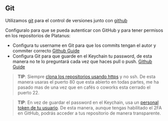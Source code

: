## Git

Utilizamos [git](https://git-scm.com/) para el control de versiones junto con [github](https://github.com/platanus)

Configuralo  para que se pueda autenticar con GitHub y para tener permisos en los repositorios de Platanus:

- Configura tu username en Git para que los commits tengan el autor y commiter correcto [Github Guide](https://help.github.com/articles/setting-your-username-in-git/)
- Configura Git para que guarde en el Keychain tu password, de esta manera no te lo preguntará cada vez que haces pull o push. [Github Guide](https://help.github.com/articles/caching-your-github-password-in-git/)

> **TIP**: Siempre [clona los repositorios usando https](https://help.github.com/articles/which-remote-url-should-i-use/#cloning-with-https-urls-recommended) y no ssh. De esta manera usaras el puerto 80 que esta abierto en todas partes, me ha pasado mas de una vez que en cafés o coworks esta cerrado el puerto 22.

> **TIP**: En vez de guardar el password en el Keychain, usa un [personal token de tu usuario](https://docs.github.com/es/github/authenticating-to-github/keeping-your-account-and-data-secure/creating-a-personal-access-token). De esta manera, aunque tengas habilitado el 2FA en GitHub, podrás acceder a tus repositorio de manera transparente.
